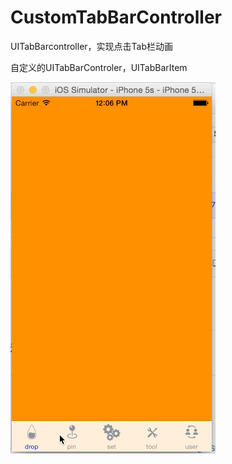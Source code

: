 # CustomTabBarController
UITabBarcontroller，实现点击Tab栏动画

自定义的UITabBarControler，UITabBarItem

![image](https://github.com/Foreversgy/CustomTabBarController/raw/master/demo.gif)
